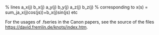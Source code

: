 % lines  a_x(j) b_x(j)  a_y(j)  b_y(j)  a_z(j)  b_z(j)
% corresponding to  x(s) = sum_ja_x(j)cos(js))+b_x(j)sin(js)  etc

For the usages of .fseries in the Canon papers, see the source of the files https://david.fremlin.de/knots/index.htm.